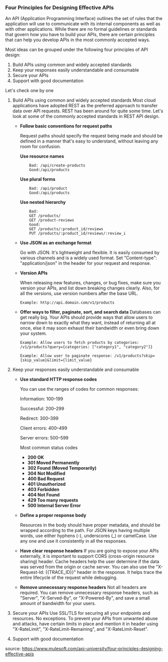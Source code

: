 ### Four Principles for Designing Effective APIs

An API (Application Programming Interface) outlines the set of rules that the application will use to communicate with its internal components as well as with other applications. While there are no formal guidelines or standards that govern how you have to build your APIs, there are certain principles that can help you develop APIs in the most commonly accepted ways.

Most ideas can be grouped under the following four principles of API design:

1. Build APIs using common and widely accepted standards
2. Keep your responses easily understandable and consumable
3. Secure your APIs
4. Support with good documentation

Let's check one by one

1.  Build APIs using common and widely accepted standards
    Most cloud applications have adopted REST as the preferred approach to transfer data over API requests. REST has been around for quite some time. Let's look at some of the commonly accepted standards in REST API design.

    - **Follow basic conventions for request paths**

      Request paths should specify the request being made and should be defined in a manner that's easy to understand, without leaving any room for confusion.

      **Use resource names**

      ```
          Bad: /api/create-products
          Good:/api/products
      ```

      **Use plural forms**

      ```
          Bad: /api/product
          Good:/api/products
      ```

      **Use nested hierarchy**

      ```
          Bad:
          GET /products/
          GET /product-reviews
          Good:
          GET /products/:product_id/reviews
          PUT /products/:product_id/reviews/:review_i
      ```

    - **Use JSON as an exchange format**

      Go with JSON. It's lightweight and flexible. It is easily consumed by various channels and is a widely used format. Set "Content-type": "application/json" in the header for your request and response.

    - **Version APIs**

      When releasing new features, changes, or bug fixes, make sure you version your APIs, and list down breaking changes clearly. Also, for all the versions, use version numbers after the base URL.

      `Example: http://api.domain.com/v1/products`

    - **Offer ways to filter, paginate, sort, and search data**
      Databases can get really big. Your APIs should provide ways that allow users to narrow down to exactly what they want, instead of returning all at once, else it may soon exhaust their bandwidth or even bring down your system.

      `Example: Allow users to fetch products by categories: /v1/products?query={categories: ["category1", "category2"]}`

      `Example: Allow user to paginate response: /v1/products?skip={skip_value}&limit={limit_value}`

2.  Keep your responses easily understandable and consumable

    - **Use standard HTTP response codes**

      You can use the ranges of codes for common responses:

      Information: 100–199

      Successful: 200–299

      Redirect: 300–399

      Client errors: 400–499

      Server errors: 500–599

      Most common status codes

      - **200 OK**
      - **301 Moved Permanently**
      - **302 Found (Moved Temporarily)**
      - **304 Not Modified**
      - **400 Bad Request**
      - **401 Unauthorized**
      - **403 Forbidden**
      - **404 Not Found**
      - **429 Too many requests**
      - **500 Internal Server Error**

    - **Define a proper response body**

      Resources in the body should have proper metadata, and should be wrapped according to the path. For JSON keys having multiple words, use either hyphens (-), underscores (\_) or camelCase. Use any one and use it consistently in all the responses.

    - **Have clear response headers**
      If you are going to expose your APIs externally, it is important to support CORS (cross-origin resource sharing) header. Cache headers help the user determine if the data was served from the origin or cache server. You can also use the "X-Request-Id: {{TRACE_ID}}" header in the response. It helps trace the entire lifecycle of the request while debugging.

    - **Remove unnecessary response headers**
      Not all headers are required. You can remove unnecessary response headers, such as "Server", "X-Served-By", or "X-Powered-By", and save a small amount of bandwidth for your users.

3.  Secure your APIs
    Use SSL/TLS for securing all your endpoints and resources. No exceptions. To prevent your APIs from unwanted abuse and attacks, have certain limits in place and mention it in header using "X-RateLimit", "X-RateLimit-Remaining", and "X-RateLimit-Reset".

4.  Support with good documentation

source: https://www.mulesoft.com/api-university/four-principles-designing-effective-apis
